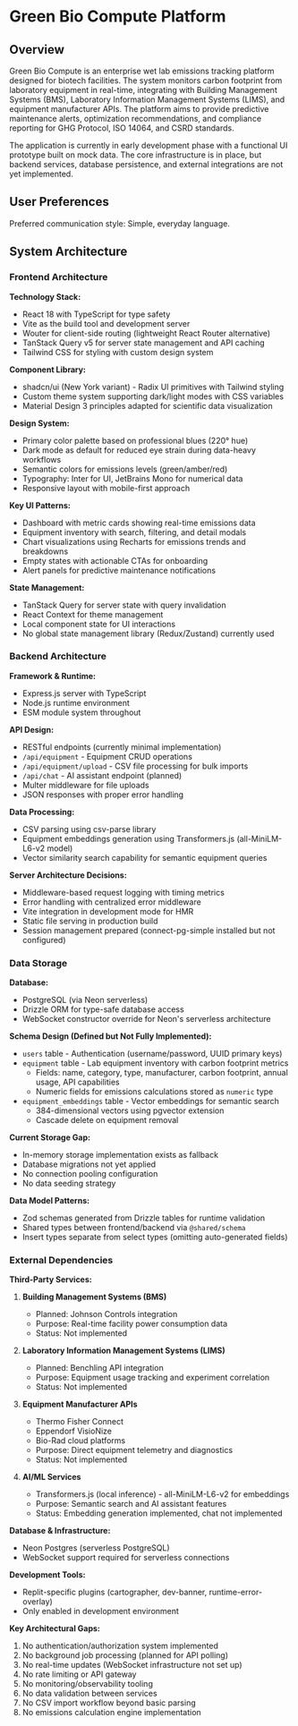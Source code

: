 # Green Bio Compute Platform

## Overview

Green Bio Compute is an enterprise wet lab emissions tracking platform designed for biotech facilities. The system monitors carbon footprint from laboratory equipment in real-time, integrating with Building Management Systems (BMS), Laboratory Information Management Systems (LIMS), and equipment manufacturer APIs. The platform aims to provide predictive maintenance alerts, optimization recommendations, and compliance reporting for GHG Protocol, ISO 14064, and CSRD standards.

The application is currently in early development phase with a functional UI prototype built on mock data. The core infrastructure is in place, but backend services, database persistence, and external integrations are not yet implemented.

## User Preferences

Preferred communication style: Simple, everyday language.

## System Architecture

### Frontend Architecture

**Technology Stack:**
- React 18 with TypeScript for type safety
- Vite as the build tool and development server
- Wouter for client-side routing (lightweight React Router alternative)
- TanStack Query v5 for server state management and API caching
- Tailwind CSS for styling with custom design system

**Component Library:**
- shadcn/ui (New York variant) - Radix UI primitives with Tailwind styling
- Custom theme system supporting dark/light modes with CSS variables
- Material Design 3 principles adapted for scientific data visualization

**Design System:**
- Primary color palette based on professional blues (220° hue)
- Dark mode as default for reduced eye strain during data-heavy workflows
- Semantic colors for emissions levels (green/amber/red)
- Typography: Inter for UI, JetBrains Mono for numerical data
- Responsive layout with mobile-first approach

**Key UI Patterns:**
- Dashboard with metric cards showing real-time emissions data
- Equipment inventory with search, filtering, and detail modals
- Chart visualizations using Recharts for emissions trends and breakdowns
- Empty states with actionable CTAs for onboarding
- Alert panels for predictive maintenance notifications

**State Management:**
- TanStack Query for server state with query invalidation
- React Context for theme management
- Local component state for UI interactions
- No global state management library (Redux/Zustand) currently used

### Backend Architecture

**Framework & Runtime:**
- Express.js server with TypeScript
- Node.js runtime environment
- ESM module system throughout

**API Design:**
- RESTful endpoints (currently minimal implementation)
- `/api/equipment` - Equipment CRUD operations
- `/api/equipment/upload` - CSV file processing for bulk imports
- `/api/chat` - AI assistant endpoint (planned)
- Multer middleware for file uploads
- JSON responses with proper error handling

**Data Processing:**
- CSV parsing using csv-parse library
- Equipment embeddings generation using Transformers.js (all-MiniLM-L6-v2 model)
- Vector similarity search capability for semantic equipment queries

**Server Architecture Decisions:**
- Middleware-based request logging with timing metrics
- Error handling with centralized error middleware
- Vite integration in development mode for HMR
- Static file serving in production build
- Session management prepared (connect-pg-simple installed but not configured)

### Data Storage

**Database:**
- PostgreSQL (via Neon serverless)
- Drizzle ORM for type-safe database access
- WebSocket constructor override for Neon's serverless architecture

**Schema Design (Defined but Not Fully Implemented):**
- `users` table - Authentication (username/password, UUID primary keys)
- `equipment` table - Lab equipment inventory with carbon footprint metrics
  - Fields: name, category, type, manufacturer, carbon footprint, annual usage, API capabilities
  - Numeric fields for emissions calculations stored as `numeric` type
- `equipment_embeddings` table - Vector embeddings for semantic search
  - 384-dimensional vectors using pgvector extension
  - Cascade delete on equipment removal

**Current Storage Gap:**
- In-memory storage implementation exists as fallback
- Database migrations not yet applied
- No connection pooling configuration
- No data seeding strategy

**Data Model Patterns:**
- Zod schemas generated from Drizzle tables for runtime validation
- Shared types between frontend/backend via `@shared/schema`
- Insert types separate from select types (omitting auto-generated fields)

### External Dependencies

**Third-Party Services:**
1. **Building Management Systems (BMS)**
   - Planned: Johnson Controls integration
   - Purpose: Real-time facility power consumption data
   - Status: Not implemented

2. **Laboratory Information Management Systems (LIMS)**
   - Planned: Benchling API integration
   - Purpose: Equipment usage tracking and experiment correlation
   - Status: Not implemented

3. **Equipment Manufacturer APIs**
   - Thermo Fisher Connect
   - Eppendorf VisioNize
   - Bio-Rad cloud platforms
   - Purpose: Direct equipment telemetry and diagnostics
   - Status: Not implemented

4. **AI/ML Services**
   - Transformers.js (local inference) - all-MiniLM-L6-v2 for embeddings
   - Purpose: Semantic search and AI assistant features
   - Status: Embedding generation implemented, chat not implemented

**Database & Infrastructure:**
- Neon Postgres (serverless PostgreSQL)
- WebSocket support required for serverless connections

**Development Tools:**
- Replit-specific plugins (cartographer, dev-banner, runtime-error-overlay)
- Only enabled in development environment

**Key Architectural Gaps:**
1. No authentication/authorization system implemented
2. No background job processing (planned for API polling)
3. No real-time updates (WebSocket infrastructure not set up)
4. No rate limiting or API gateway
5. No monitoring/observability tooling
6. No data validation between services
7. No CSV import workflow beyond basic parsing
8. No emissions calculation engine implementation